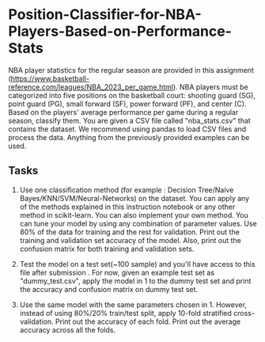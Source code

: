 # Position-Classifier-for-NBA-Players-Based-on-Performance-Stats

NBA player statistics for the regular season are provided in this assignment (https://www.basketball-reference.com/leagues/NBA_2023_per_game.html).
NBA players must be categorized into five positions on the basketball court: shooting guard (SG), point guard (PG), small forward (SF), power forward (PF), and center (C). Based on the players' average performance per game during a regular season, classify them. You are given a CSV file called "nba_stats.csv" that contains the dataset. We recommend using pandas to load CSV files and process the data. Anything from the previously provided examples can be used.

## Tasks

1) Use one classification method (for example : Decision Tree/Naive Bayes/KNN/SVM/Neural-Networks) on the dataset. You can apply any of the methods explained in this instruction notebook or any other method in scikit-learn. You can also implement your own method. You can tune your model by using any combination of parameter values. Use 80% of the data for training and the rest for validation. Print out the training and validation set accuracy of the model. Also, print out the confusion matrix for both training and validation sets.

2)  Test the model on a test set(~100 sample) and you'll have access to this file after submission . For now, given an example test set as "dummy_test.csv", apply the model in 1 to the dummy test set and print the accuracy and confusion matrix on dummy test set.

3) Use the same model with the same parameters chosen in 1. However, instead of using 80%/20% train/test split, apply 10-fold stratified cross-validation. Print out the accuracy of each fold. Print out the average accuracy across all the folds. 
